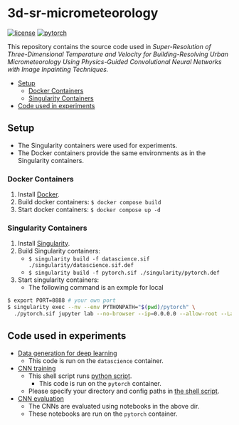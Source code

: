 # 3d-sr-micrometeorology <!-- omit in toc -->

[![license](https://img.shields.io/badge/license-CC%20BY--NC--SA-informational)](https://creativecommons.org/licenses/by-nc-sa/4.0/legalcode) [![pytorch](https://img.shields.io/badge/PyTorch-1.11.0-informational)](https://pytorch.org/)

This repository contains the source code used in *Super-Resolution of Three-Dimensional Temperature and Velocity for Building-Resolving Urban Micrometeorology Using Physics-Guided Convolutional Neural Networks with Image Inpainting Techniques.*

- [Setup](#setup)
  - [Docker Containers](#docker-containers)
  - [Singularity Containers](#singularity-containers)
- [Code used in experiments](#code-used-in-experiments)

## Setup

- The Singularity containers were used for experiments.
- The Docker containers provide the same environments as in the Singularity containers.

### Docker Containers

1. Install [Docker](https://docs.docker.com/get-started/).
1. Build docker containers: `$ docker compose build`
1. Start docker containers: `$ docker compose up -d`

### Singularity Containers

1. Install [Singularity](https://docs.sylabs.io/guides/3.0/user-guide/quick_start.html).
1. Build Singularity containers:
    - `$ singularity build -f datascience.sif ./singularity/datascience.sif.def`
    - `$ singularity build -f pytorch.sif ./singularity/pytorch.def`
2. Start singularity containers:
    - The following command is an exmple for local

```sh
$ export PORT=8888 # your own port
$ singularity exec --nv --env PYTHONPATH="$(pwd)/pytorch" \
  ./pytorch.sif jupyter lab --no-browser --ip=0.0.0.0 --allow-root --LabApp.token='' --port=$PORT
```

## Code used in experiments

- [Data generation for deep learning](./datascience/script/make_dl_data_using_outside_lr_builds.py)
  - This code is run on the `datascience` container.
- [CNN training](./pytorch/script/train_model.sh)
  - This shell script runs [python script](./pytorch/script/train_model.py).
    - This code is run on the `pytorch` container.
  - Please specify your directory and config paths in [the shell script](./pytorch/script/train_model.sh).
- [CNN evaluation](./pytorch/notebook)
  - The CNNs are evaluated using notebooks in the above dir.
  - These notebooks are run on the `pytorch` container.

